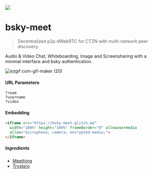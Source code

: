 <a href="https://bsky-meet.glitch.me"><img src="https://github.com/user-attachments/assets/46eb61eb-db9a-4eb5-bad3-648c57faf7a5" /></a>

# bsky-meet
> Decentralized p2p dWebRTC for CTZN with multi-network peer discovery.

Audio & Video Chat, Whiteboarding, Image and Screensharing with a minimal interface and bsky authentication.

![ezgif com-gif-maker (20)](https://user-images.githubusercontent.com/1423657/111086318-bad40380-851b-11eb-84b9-5246f1f08bc7.gif)

#### URL Parameters
```
?room
?username
?video
```

#### Embedding
```html
<iframe src="https://bsky-meet.glitch.me"
  width="100%" height="100%" frameBorder="0" allowusermedia 
  allow="microphone; camera; encrypted-media;">
</iframe>
```

##### Ingredients

* [Meething](https://github.com/meething)
* [Trystero](https://github.com/dmotz/trystero)
